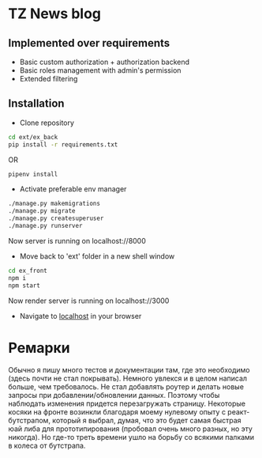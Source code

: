 # TZ News blog

## Implemented over requirements
- Basic custom authorization + authorization backend
- Basic roles management with admin's permission
- Extended filtering

## Installation

- Clone repository
```sh
cd ext/ex_back
pip install -r requirements.txt
```
OR
```sh
pipenv install
```
- Activate preferable env manager
```sh
./manage.py makemigrations
./manage.py migrate
./manage.py createsuperuser
./manage.py runserver
```
Now server is running on localhost://8000
- Move back to 'ext' folder in a new shell window
```sh
cd ex_front
npm i
npm start
```
Now render server is running on localhost://3000

- Navigate to [localhost](http://localhost:3000) in your browser

# Ремарки
Обычно я пишу много тестов и документации там, где это необходимо (здесь почти не стал покрывать).
Немного увлекся и в целом написал больше, чем требовалось.
Не стал добавлять роутер и делать новые запросы при добавлении/обновлении данных. Поэтому чтобы наблюдать изменения придется перезагружать страницу.
Некоторые косяки на фронте возинкли благодаря моему нулевому опыту с реакт-бутстрапом, который я выбрал, думая, что это будет самая быстрая юай либа для прототипирования (пробовал очень много разных, но эту никогда). Но где-то треть времени ушло на борьбу со всякими палками в колеса от бутстрапа. 
